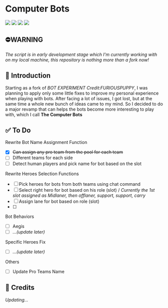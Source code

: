 # Computer Bots
![](https://img.shields.io/badge/type-bot%20script-blue.svg)
![](https://img.shields.io/badge/language-lua-lightgrey.svg)
![](https://img.shields.io/badge/development%20status-active-brightgreen.svg)
![](https://img.shields.io/badge/dota%20version-7.19-red.svg)

## ⛔WARNING
*The script is in early development stage which I'm currently working with on my local machine, this repository is nothing more than a fork now!*

## 🎐 Introduction
Starting as a fork of *BOT EXPERIMENT Credit:FURIOUSPUPPY*, I was planning to apply only some little fixes to improve my personal experience when playing with bots. After facing a lot of issues, I got lost, but at the same time a whole new bunch of ideas came to my mind. So I decided to do a major revamp that can helps the bots become more interesting to play with, which I call **The Computer Bots**

## ✅ To Do
Rewrite Bot Name Assignment Function
- [X] ~~Can assign any pro team from the pool for each team~~
- [ ] Different teams for each side
- [ ] Detect human players and pick name for bot based on the slot

Rewrite Heroes Selection Functions
- [ ] Pick heroes for bots from both teams using chat command
- [ ] Select right hero for bot based on his role (slot) / *Currently the 1st slot assigned as Midlaner, then offlaner, support, support, carry*
- [ ] Assign lane for bot based on role (slot)
- [ ] 

Bot Behaviors
- [ ] Aegis
- [ ] *...(update later)*

Specific Heroes Fix
- [ ] *...(update later)*

Others
- [ ] Update Pro Teams Name

## 📢 Credits
*Updating...*